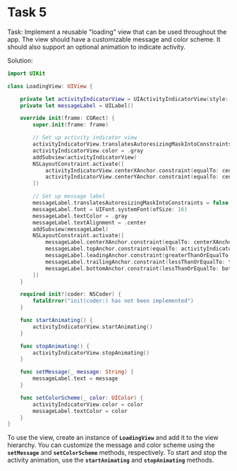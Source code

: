 # Task 5

Task: Implement a reusable "loading" view that can be used throughout the app.
The view should have a customizable message and color scheme. It should also
support an optional animation to indicate activity.

Solution:

```swift
import UIKit

class LoadingView: UIView {

    private let activityIndicatorView = UIActivityIndicatorView(style: .large)
    private let messageLabel = UILabel()

    override init(frame: CGRect) {
        super.init(frame: frame)

        // Set up activity indicator view
        activityIndicatorView.translatesAutoresizingMaskIntoConstraints = false
        activityIndicatorView.color = .gray
        addSubview(activityIndicatorView)
        NSLayoutConstraint.activate([
            activityIndicatorView.centerXAnchor.constraint(equalTo: centerXAnchor),
            activityIndicatorView.centerYAnchor.constraint(equalTo: centerYAnchor),
        ])

        // Set up message label
        messageLabel.translatesAutoresizingMaskIntoConstraints = false
        messageLabel.font = UIFont.systemFont(ofSize: 16)
        messageLabel.textColor = .gray
        messageLabel.textAlignment = .center
        addSubview(messageLabel)
        NSLayoutConstraint.activate([
            messageLabel.centerXAnchor.constraint(equalTo: centerXAnchor),
            messageLabel.topAnchor.constraint(equalTo: activityIndicatorView.bottomAnchor, constant: 8),
            messageLabel.leadingAnchor.constraint(greaterThanOrEqualTo: leadingAnchor, constant: 16),
            messageLabel.trailingAnchor.constraint(lessThanOrEqualTo: trailingAnchor, constant: -16),
            messageLabel.bottomAnchor.constraint(lessThanOrEqualTo: bottomAnchor),
        ])
    }

    required init?(coder: NSCoder) {
        fatalError("init(coder:) has not been implemented")
    }

    func startAnimating() {
        activityIndicatorView.startAnimating()
    }

    func stopAnimating() {
        activityIndicatorView.stopAnimating()
    }

    func setMessage(_ message: String) {
        messageLabel.text = message
    }

    func setColorScheme(_ color: UIColor) {
        activityIndicatorView.color = color
        messageLabel.textColor = color
    }
}
```

To use the view, create an instance of **`LoadingView`** and add it to the view
hierarchy. You can customize the message and color scheme using the
**`setMessage`** and **`setColorScheme`** methods, respectively. To start and
stop the activity animation, use the **`startAnimating`** and
**`stopAnimating`** methods.
